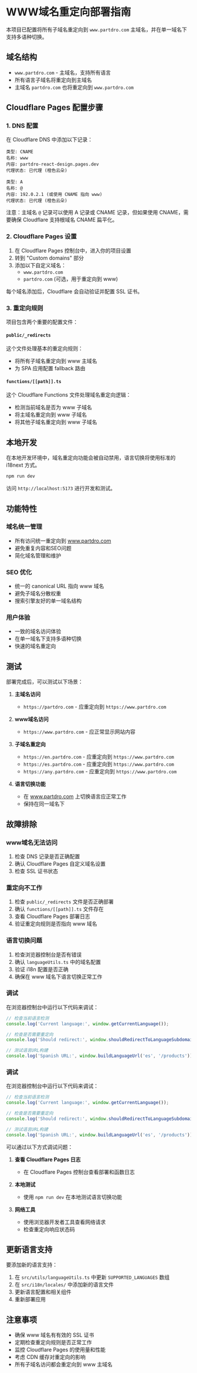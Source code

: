 # WWW域名重定向部署指南

本项目已配置将所有子域名重定向到 `www.partdro.com` 主域名，并在单一域名下支持多语种切换。

## 域名结构

- `www.partdro.com` - 主域名，支持所有语言
- 所有语言子域名将重定向到主域名
- 主域名 `partdro.com` 也将重定向到 `www.partdro.com`

## Cloudflare Pages 配置步骤

### 1. DNS 配置

在 Cloudflare DNS 中添加以下记录：

```
类型: CNAME
名称: www
内容: partdro-react-design.pages.dev
代理状态: 已代理 (橙色云朵)

类型: A
名称: @
内容: 192.0.2.1 (或使用 CNAME 指向 www)
代理状态: 已代理 (橙色云朵)
```

注意：主域名 `@` 记录可以使用 A 记录或 CNAME 记录，但如果使用 CNAME，需要确保 Cloudflare 支持根域名 CNAME 扁平化。

### 2. Cloudflare Pages 设置

1. 在 Cloudflare Pages 控制台中，进入你的项目设置
2. 转到 "Custom domains" 部分
3. 添加以下自定义域名：
   - `www.partdro.com`
   - `partdro.com` (可选，用于重定向到 www)

每个域名添加后，Cloudflare 会自动验证并配置 SSL 证书。

### 3. 重定向规则

项目包含两个重要的配置文件：

#### `public/_redirects`
这个文件处理基本的重定向规则：
- 将所有子域名重定向到 www 主域名
- 为 SPA 应用配置 fallback 路由

#### `functions/[[path]].ts`
这个 Cloudflare Functions 文件处理域名重定向逻辑：
- 检测当前域名是否为 www 子域名
- 将主域名重定向到 www 子域名
- 将其他子域名重定向到 www 子域名

## 本地开发

在本地开发环境中，域名重定向功能会被自动禁用，语言切换将使用标准的 i18next 方式。

```bash
npm run dev
```

访问 `http://localhost:5173` 进行开发和测试。

## 功能特性

### 域名统一管理
- 所有访问统一重定向到 www.partdro.com
- 避免重复内容和SEO问题
- 简化域名管理和维护

### SEO 优化
- 统一的 canonical URL 指向 www 域名
- 避免子域名分散权重
- 搜索引擎友好的单一域名结构

### 用户体验
- 一致的域名访问体验
- 在单一域名下支持多语种切换
- 快速的域名重定向

## 测试

部署完成后，可以测试以下场景：

1. **主域名访问**
   - `https://partdro.com` - 应重定向到 `https://www.partdro.com`

2. **www域名访问**
   - `https://www.partdro.com` - 应正常显示网站内容

3. **子域名重定向**
   - `https://en.partdro.com` - 应重定向到 `https://www.partdro.com`
   - `https://es.partdro.com` - 应重定向到 `https://www.partdro.com`
   - `https://any.partdro.com` - 应重定向到 `https://www.partdro.com`

4. **语言切换功能**
   - 在 www.partdro.com 上切换语言应正常工作
   - 保持在同一域名下

## 故障排除

### www域名无法访问
1. 检查 DNS 记录是否正确配置
2. 确认 Cloudflare Pages 自定义域名设置
3. 检查 SSL 证书状态

### 重定向不工作
1. 检查 `public/_redirects` 文件是否正确部署
2. 确认 `functions/[[path]].ts` 文件存在
3. 查看 Cloudflare Pages 部署日志
4. 验证重定向规则是否指向 www 域名

### 语言切换问题
1. 检查浏览器控制台是否有错误
2. 确认 `languageUtils.ts` 中的域名配置
3. 验证 i18n 配置是否正确
4. 确保在 www 域名下语言切换正常工作

### 调试

在浏览器控制台中运行以下代码来调试：

```javascript
// 检查当前语言检测
console.log('Current language:', window.getCurrentLanguage());

// 检查是否需要重定向
console.log('Should redirect:', window.shouldRedirectToLanguageSubdomain());

// 测试语言URL构建
console.log('Spanish URL:', window.buildLanguageUrl('es', '/products'));
```

### 调试

在浏览器控制台中运行以下代码来调试：

```javascript
// 检查当前语言检测
console.log('Current language:', window.getCurrentLanguage());

// 检查是否需要重定向
console.log('Should redirect:', window.shouldRedirectToLanguageSubdomain());

// 测试语言URL构建
console.log('Spanish URL:', window.buildLanguageUrl('es', '/products'));
```

可以通过以下方式调试问题：

1. **查看 Cloudflare Pages 日志**
   - 在 Cloudflare Pages 控制台查看部署和函数日志

2. **本地测试**
   - 使用 `npm run dev` 在本地测试语言切换功能

3. **网络工具**
   - 使用浏览器开发者工具查看网络请求
   - 检查重定向响应状态码

## 更新语言支持

要添加新的语言支持：

1. 在 `src/utils/languageUtils.ts` 中更新 `SUPPORTED_LANGUAGES` 数组
2. 在 `src/i18n/locales/` 中添加新的语言文件
3. 更新语言配置和相关组件
4. 重新部署应用

## 注意事项

- 确保 www 域名有有效的 SSL 证书
- 定期检查重定向规则是否正常工作
- 监控 Cloudflare Pages 的使用量和性能
- 考虑 CDN 缓存对重定向的影响
- 所有子域名访问都会重定向到 www 主域名